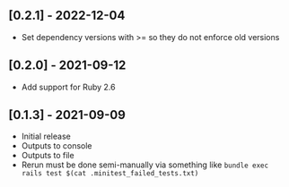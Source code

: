 ## [0.2.1] - 2022-12-04
- Set dependency versions with >= so they do not enforce old versions

## [0.2.0] - 2021-09-12
- Add support for Ruby 2.6

## [0.1.3] - 2021-09-09
- Initial release
- Outputs to console
- Outputs to file
- Rerun must be done semi-manually via something like `bundle exec rails test $(cat .minitest_failed_tests.txt)`


